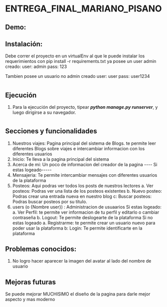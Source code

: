 # ENTREGA_FINAL_MARIANO_PISANO
## Demo: 

## Instalación:
Debe correr el proyecto en un virtualEnv al que le puede instalar los requerimientos con pip install -r requirements.txt
ya posee un user admin creado:
    user: admin
    pass: 123

Tambien posee un usuario no admin creado
    user: user
    pass: user1234
#

## Ejecución
1. Para la ejecución del proyecto, tipear ***python manage.py runserver***, y luego dirigirse a su navegador.

#

## Secciones y funcionalidades
1. Nuestros viajes: Pagina principal del sistema de Blogs. te permite leer diferentes Blogs sobre viajes e intercambiar informacion con los diferentes usuarios
2. Inicio: Te lleva a la pagina principal del sistema
3. Acerca de mi: Un poco de informacion del creador de la pagina
---- Si estas logeado-----
4. Mensajeria: Te permite intercambiar mensajes con diferentes usuarios de la plataforma
5. Posteos: Aqui podras ver todos los posts de nuestros lectores
    a. Ver posteos: Podras ver una lista de los posteos existentes
    b. Nuevo posteo: Podras crear una entrada nueva en nuestro blog
    c: Buscar posteos: Podras buscar posteos por su titulo.
6. users (o {Nombre user}) : Administracion de usuaarios
    Si estas logeado:
        a. Ver Perfil: te permite ver informacion de tu perfil y editarlo o cambiar contraseña
        b. Logout: Te permite deslogearte de la plataforma
    Si no estas logeado
        a. Registrarme: te permite crear un usuario nuevo para poder usar la plataforma
        b: Login: Te permite identificarte en la plataforma


## Problemas conocidos:
1. No logro hacer aparecer la imagen del avatar al lado del nombre de usuario



## Mejoras futuras
Se puede mejorar MUCHISIMO el diseño de la pagina para darle mejor aspecto y mas moderno
